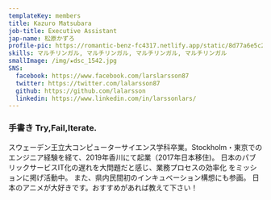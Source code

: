 ```yaml
---
templateKey: members
title: Kazuro Matsubara
job-title: Executive Assistant
jap-name: 松原かずろ
profile-pic: https://romantic-benz-fc4317.netlify.app/static/8d77a6e5c2f654229732abe06bfa956d/c7cc7/avavtar-2.png
skills: マルチリンガル, マルチリンガル, マルチリンガル, マルチリンガル
smallImage: /img/★dsc_1542.jpg
SNS:
  facebook: https://www.facebook.com/larslarsson87
  twitter: https://twitter.com/lalarsson87
  github: https://github.com/lalarsson
  linkedin: https://www.linkedin.com/in/larssonlars/
---
```

<h3>
 <span class="xl-none">手書き</span> Try,Fail,Iterate.
</h3>
<p>
スウェーデン王立大コンピューターサイエンス学科卒業。Stockholm・東京での
エンジニア経験を経て、2019年香川にて起業（2017年日本移住)。
日本のパブリックサービスIT化の遅れを大問題だと感じ、業務プロセスの効率化
をミッションに掲げ活動中。
また、県内民間初のインキュベーション構想にも参画。
日本のアニメが大好きです。おすすめがあれば教えて下さい！
</p>